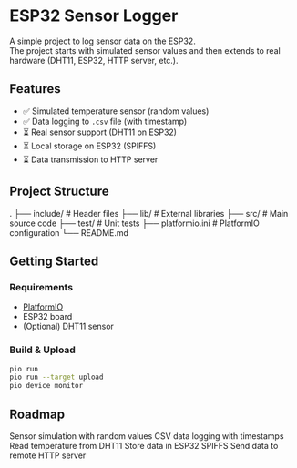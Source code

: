 # ESP32 Sensor Logger

A simple project to log sensor data on the ESP32.  
The project starts with simulated sensor values and then extends to real hardware (DHT11, ESP32, HTTP server, etc.).

## Features

- ✅ Simulated temperature sensor (random values)
- ✅ Data logging to `.csv` file (with timestamp)
- ⏳ Real sensor support (DHT11 on ESP32)
- ⏳ Local storage on ESP32 (SPIFFS)
- ⏳ Data transmission to HTTP server

## Project Structure
.
├── include/ # Header files
├── lib/ # External libraries
├── src/ # Main source code
├── test/ # Unit tests
├── platformio.ini # PlatformIO configuration
└── README.md


## Getting Started

### Requirements
- [PlatformIO](https://platformio.org/)  
- ESP32 board  
- (Optional) DHT11 sensor  

### Build & Upload
```bash
pio run
pio run --target upload
pio device monitor
``` 

## Roadmap

 Sensor simulation with random values
 CSV data logging with timestamps
 Read temperature from DHT11
 Store data in ESP32 SPIFFS
 Send data to remote HTTP server
